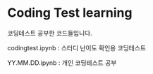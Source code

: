 # Coding Test learning
코딩테스트 공부한 코드들입니다.

codingtest.ipynb : 스터디 난이도 확인용 코딩테스트

YY.MM.DD.ipynb : 개인 코딩테스트 공부
